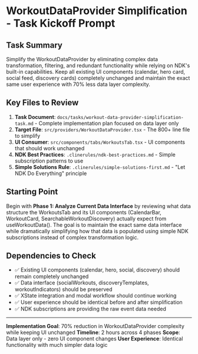 # WorkoutDataProvider Simplification - Task Kickoff Prompt

## Task Summary

Simplify the WorkoutDataProvider by eliminating complex data transformation, filtering, and redundant functionality while relying on NDK's built-in capabilities. Keep all existing UI components (calendar, hero card, social feed, discovery cards) completely unchanged and maintain the exact same user experience with 70% less data layer complexity.

## Key Files to Review

1. **Task Document**: `docs/tasks/workout-data-provider-simplification-task.md` - Complete implementation plan focused on data layer only
2. **Target File**: `src/providers/WorkoutDataProvider.tsx` - The 800+ line file to simplify
3. **UI Consumer**: `src/components/tabs/WorkoutsTab.tsx` - UI components that should work unchanged
4. **NDK Best Practices**: `.clinerules/ndk-best-practices.md` - Simple subscription patterns to use
5. **Simple Solutions Rule**: `.clinerules/simple-solutions-first.md` - "Let NDK Do Everything" principle

## Starting Point

Begin with **Phase 1: Analyze Current Data Interface** by reviewing what data structure the WorkoutsTab and its UI components (CalendarBar, WorkoutCard, SearchableWorkoutDiscovery) actually expect from useWorkoutData(). The goal is to maintain the exact same data interface while dramatically simplifying how that data is populated using simple NDK subscriptions instead of complex transformation logic.

## Dependencies to Check

- ✅ Existing UI components (calendar, hero, social, discovery) should remain completely unchanged
- ✅ Data interface (socialWorkouts, discoveryTemplates, workoutIndicators) should be preserved
- ✅ XState integration and modal workflow should continue working
- ✅ User experience should be identical before and after simplification
- ✅ NDK subscriptions are providing the raw event data needed

---

**Implementation Goal**: 70% reduction in WorkoutDataProvider complexity while keeping UI unchanged
**Timeline**: 2 hours across 4 phases
**Scope**: Data layer only - zero UI component changes
**User Experience**: Identical functionality with much simpler data logic
